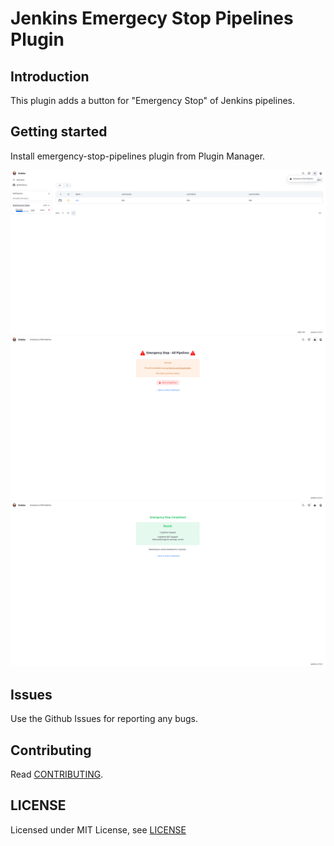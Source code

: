 # Jenkins Emergecy Stop Pipelines Plugin

## Introduction

This plugin adds a button for "Emergency Stop" of Jenkins pipelines.

## Getting started

Install emergency-stop-pipelines plugin from Plugin Manager.

![Top Bar Menu.](/screenshots/top_bar_button.png)
![Main Page of Emergency Stop.](/screenshots/main_page.png)
![After Completion of Emergency Stop.](/screenshots/after_trigger_completed.png)


## Issues

Use the Github Issues for reporting any bugs.

## Contributing

Read [CONTRIBUTING](CONTRIBUTING.md).

## LICENSE

Licensed under MIT License, see [LICENSE](LICENSE)
